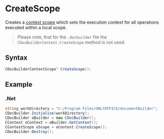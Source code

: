 # CreateScope

Creates a [context scope](../CDocBuilderContextScope/CDocBuilderContextScope.md) which sets the execution context for all operations executed within a local scope.

> Please note, that for the `.docbuilder` file the `CDocBuilderContext.CreateScope` method is not used.

## Syntax

```cs
CDocBuilderContextScope^ CreateScope();
```

## Example

### .Net

```cs
string workDirectory = "C:/Program Files/ONLYOFFICE/documentBuilder";
CDocBuilder.Initialize(workDirectory);
CDocBuilder oBuilder = new CDocBuilder();
CContext oContext = oBuilder.GetContext();
CContextScope oScope = oContext.CreateScope();
CDocBuilder.Destroy();
```

